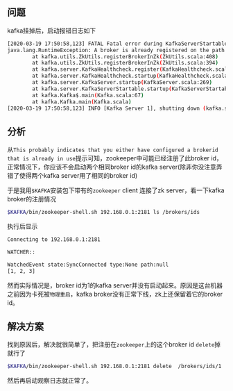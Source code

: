 ## 问题
kafka挂掉后，启动报错日志如下
```sh
[2020-03-19 17:50:58,123] FATAL Fatal error during KafkaServerStartable startup. Prepare to shutdown (kafka.server.KafkaServerStartable)
java.lang.RuntimeException: A broker is already registered on the path /brokers/ids/1. This probably indicates that you either have configured a brokerid that is already in use, or else you have shutdown this broker and restarted it faster than the zookeeper timeout so it appears to be re-registering.
        at kafka.utils.ZkUtils.registerBrokerInZk(ZkUtils.scala:408)
        at kafka.utils.ZkUtils.registerBrokerInZk(ZkUtils.scala:394)
        at kafka.server.KafkaHealthcheck.register(KafkaHealthcheck.scala:71)
        at kafka.server.KafkaHealthcheck.startup(KafkaHealthcheck.scala:51)
        at kafka.server.KafkaServer.startup(KafkaServer.scala:269)
        at kafka.server.KafkaServerStartable.startup(KafkaServerStartable.scala:39)
        at kafka.Kafka$.main(Kafka.scala:67)
        at kafka.Kafka.main(Kafka.scala)
[2020-03-19 17:50:58,123] INFO [Kafka Server 1], shutting down (kafka.server.KafkaServer)
```
## 分析
从`This probably indicates that you either have configured a brokerid that is already in use`提示可知，zookeeper中可能已经注册了此broker id，正常情况下，你应该不会启动两个相同broker id的kafka server(除非你没注意弄错了使得两个kafka server用了相同的broker id)

于是我用`$KAFKA`安装包下带有的`zookeeper` client 连接了zk server，看一下kafka broker的注册情况

```sh
$KAFKA/bin/zookeeper-shell.sh 192.168.0.1:2181 ls /brokers/ids
```

执行后显示
```sh
Connecting to 192.168.0.1:2181

WATCHER::

WatchedEvent state:SyncConnected type:None path:null
[1, 2, 3]
```
然而实际情况是，broker id为1的kafka server并没有启动起来。原因是这台机器之前因为卡死被`物理重启`，kafka broker没有正常下线，zk上还保留着它的broker id。

## 解决方案
找到原因后，解决就很简单了，把注册在`zookeeper`上的这个broker id `delete`掉就行了

```sh
$KAFKA/bin/zookeeper-shell.sh 192.168.0.1:2181 delete  /brokers/ids/1
```

然后再启动观察日志就正常了。
